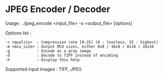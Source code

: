 # JPEG Encoder / Decoder

Usage : ./jpeg_encode <input_file> -o <output_file> [options]

Options list :

    -c <quality>  : Compression rate [0-25] (0 : lossless, 25 : highest)
    -m <mcu_size> : Output MCU sizes, either 8x8 / 16x8 / 8x16 / 16x16
    -g            : Encode as a gray image
    -d            : Decode to TIFF instead of encoding
    -h            : Display this help

Supported input images : TIFF, JPEG
